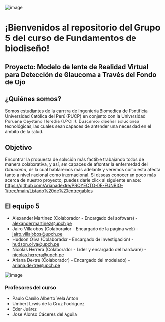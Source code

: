 



![image](https://github.com/Arianadextre/PROYECTO-DE-FUNBIO-1/assets/143019386/573b708a-189b-4f4f-b55b-4b443c69c8d5)



# ¡Bienvenidos al repositorio del Grupo 5 del curso de Fundamentos de biodiseño!
## Proyecto: Modelo de lente de Realidad Virtual para Detección de Glaucoma a Través del Fondo de Ojo 


## ¿Quiénes somos?

Somos estudiantes de la carrera de Ingeniería Biomedíca de Pontificia Universidad Católica del Perú (PUCP) en conjunto con la Universidad Peruana Cayetano Heredia (UPCH). Buscamos diseñar soluciones tecnológicas, las cuales sean capaces de antender una necesidad en el ámbito de la salud.

## Objetivo
Encontrar la propuesta de solución más factible trabajando todos de manera colaborativa, y así, ser capaces de afrontar la enfermedad del *Glaucoma*, de la cual hablaremos más adelante y veremos cómo esta afecta tanto a nivel nacional como internacional.
Si deseas conocer un poco más acerca de nuestro proyecto, puedes darle click al siguiente enlace: https://github.com/Arianadextre/PROYECTO-DE-FUNBIO-1/tree/main/Listado%20de%20entregables

##  El equipo 5

- Alexander Martinez (Colaborador - Encargado del software) - alexander.martinez@upch.pe
- Jairo Villalobos (Colaborador - Encargado de la página web) - jairo.villalobos@upch.pe
- Hudson Oliva (Colaborador - Encargado de investigación) - hudson.oliva@upch.pe
- Nicolas Herrera (Colaborador - Líder y encargado del hardware) - nicolas.herrera@upch.pe
- Ariana Dextre (Colaborador) - Encargado del modelado) - ariana.dextre@upch.pe

![image](https://github.com/Arianadextre/PROYECTO-DE-FUNBIO-1/assets/143018747/2fdf4355-d1e9-4c19-b177-c2106f5e71fb)

### Profesores del curso

- Paulo Camilo Alberto Vela Anton
- Umbert Lewis de la Cruz Rodriguez
- Eder Juárez
- Jose Alonso Cáceres del Aguila







